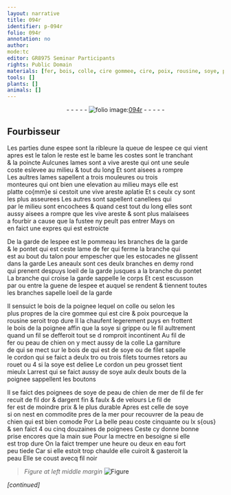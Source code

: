 ```yaml
---
layout: narrative
title: 094r
identifier: p-094r
folio: 094r
annotation: no
author:
mode:tc
editor: GR8975 Seminar Participants
rights: Public Domain
materials: [fer, bois, colle, cire gommee, cire, poix, rousine, soye, peau de chien, filet, filets, peau de chien de mer, or, argent, velours, peau, eau fort]
tools: []
plants: []
animals: []
---
```


<div class="folio" align="center">- - - - - <a href="http://gallica.bnf.fr/ark:/12148/btv1b10500001g/f193.image" target="_blank"><img src="https://cu-mkp.github.io/2017-workshop-edition/assets/photo-icon.png" alt="folio image: " style="display:inline-block; margin-bottom:-3px;"/>094r</a> - - - - - </div>  
  

## <span class="pro">Fourbisseur</span>

 
Les parties dune espee sont la ribleure la queue de lespee ce qui vient<br/> apres est le talon le reste est le bame les costes sont le tranchant<br/> & la poincte Aulcunes lames sont a vive areste qui ont une seule<br/> coste eslevee au milieu & tout du long Et sont aisees a rompre<br/> Les aultres lames sapellent a trois mouleures ou trois<br/> monteures qui ont bien une elevation au milieu mays elle est<br/> platte co{mm}e si cestoit une vive areste aplatie Et s ceulx cy sont<br/> les plus asseurees Les autres sont sapellent canellees qui<br/> par le milieu sont encochees & quand cest tout du long elles sont<br/> aussy aisees a rompre que les vive areste & sont plus malaisees<br/> a fourbir a cause que la fustee ny peult pas entrer Mays on<br/> en faict une expres qui est estroicte
 
De la garde de lespee est le pommeau les branches de la garde<br/> & le pontet qui est ceste lame de <span class="m">fer</span> qui ferme la branche qui<br/> est au bout du talon pour empescher que les estocades ne glissent<br/> dans la garde Les aneaulx sont ces deulx branches en demy rond<br/> qui prenent despuys loeil de la garde jusques a la branche du pontet<br/> La branche qui croise la garde sappelle le corps Et cest escusson<br/> par ou entre la guene de lespee et auquel se rendent & tiennent toutes<br/> les branches sapelle loeil de la garde
 
Il sensuict le <span class="m">bois</span> de la poignee lequel on <span class="m">colle</span> ou selon les<br/> plus propres de la <span class="m">cire gommee</span> qui est <span class="m">cire</span> & <span class="m">poix</span> pourceque la<br/> <span class="m">rousine</span> seroit trop dure Il la chaufent legerement puys en frottent<br/> le <span class="m">bois</span> de la poignee affin que la <span class="m">soye</span> si grippe ou le fil aultrement<br/> quand un fil se defferoit tout se d romproit incontinent Au fil de<br/> <span class="m">fer</span> ou <span class="m">peau de chien</span> on y mect aussy de la <span class="m">colle</span> La garniture<br/> de qui se mect sur le <span class="m">bois</span> de qui est de <span class="m">soye</span> ou de <span class="m">filet</span> sapelle<br/> le cordon qui se faict a deulx tro ou trois <span class="m">filets</span> tournes retors au<br/> rouet ou 4 si la <span class="m">soye</span> est deliee Le cordon un peu grosset tient<br/> mieulx Larrest qui se faict aussy de <span class="m">soye</span> aulx deulx bouts de la<br/> poignee sappellent les boutons
 
Il se faict des poignees de <span class="m">soye</span> de <span class="m">peau de chien de mer</span> de fil de <span class="m">fer</span><br/> recuit de fil d<span class="m">or</span> & d<span class="m">argent</span> fin & faulx & de <span class="m">velours</span> Le fil de<br/> <span class="m">fer</span> est de moindre prix & le plus durable Apres est celle de <span class="m">soye</span><br/> si on nest en commodite pres de la mer pour recouvrer de la <span class="m">peau de<br/> chien</span> qui est bien comode Por La belle <span class="m">peau</span> coste cinquante ou lx s{ous}<br/> & sen faict 4 ou cinq douzaines de poignees Ceste cy donne bonne<br/> prise encores que la main sue Pour la mectre en besoigne si elle<br/> est trop dure On la faict tremper une heure ou deux en <span class="m">eau fort</span><br/> peu tiede Car si elle estoit trop chaulde elle cuiroit & gasteroit la<br/> <span class="m">peau</span> Elle se coust avecq fil noir
 
> *Figure*
> *at left middle margin*
> <a href="https://drive.google.com/open?id=0B9-oNrvWdlO5YTlFNHRBSVRrOEU" target="_blank"><img src="https://cu-mkp.github.io/GR8975-edition/assets/photo-icon.png" alt="Figure" style="display:inline-block; margin-bottom:-3px;"/></a>
 
*[continued]*
 
